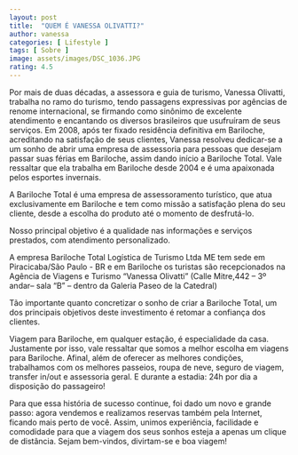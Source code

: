 ```yaml
---
layout: post
title:  "QUEM É VANESSA OLIVATTI?"
author: vanessa
categories: [ Lifestyle ]
tags: [ Sobre ]
image: assets/images/DSC_1036.JPG
rating: 4.5
---
```


Por mais de duas décadas, a assessora e guia de turismo, Vanessa Olivatti, trabalha no ramo do turismo, tendo passagens expressivas por agências de renome internacional, se firmando como sinônimo de excelente atendimento e encantando os diversos brasileiros que usufruíram de seus serviços. Em 2008, após ter fixado residência definitiva em Bariloche, acreditando na satisfação de seus clientes, Vanessa resolveu dedicar-se a um sonho de abrir uma empresa de assessoria para pessoas que desejam passar suas férias em Bariloche, assim dando início a Bariloche Total. Vale ressaltar que ela trabalha em Bariloche desde 2004 e é uma apaixonada pelos esportes invernais.

<!-- ![image](../assets/images/vanessa01.jpg){: .align-center} 
> Vanessa Olivatti -->

A Bariloche Total é uma empresa de assessoramento turístico, que atua exclusivamente em Bariloche e tem como missão a satisfação plena do seu cliente, desde a escolha do produto até o momento de desfrutá-lo.

Nosso principal objetivo é a qualidade nas informações e serviços prestados, com atendimento personalizado. 

A empresa Bariloche Total Logística de Turismo Ltda ME tem sede em Piracicaba/São Paulo - BR e em Bariloche os turistas são recepcionados na Agência de Viagens e Turismo “Vanessa Olivatti” (Calle Mitre,442 – 3º andar– sala “B” – dentro da Galeria Paseo de la Catedral)

Tão importante quanto concretizar o sonho de criar a Bariloche Total, um dos principais objetivos deste investimento é retomar a confiança dos clientes. 

Viagem para Bariloche, em qualquer estação, é especialidade da casa. Justamente por isso, vale ressaltar que somos a melhor escolha em viagens para Bariloche. Afinal, além de oferecer as melhores condições, trabalhamos com os melhores passeios, roupa de neve, seguro de viagem, transfer in/out e assessoria geral. E durante a estadia: 24h por dia a disposição do passageiro! 

Para que essa história de sucesso continue, foi dado um novo e grande passo: agora vendemos e realizamos reservas também pela Internet, ficando mais perto de você. Assim, unimos experiência, facilidade e comodidade para que a viagem dos seus sonhos esteja a apenas um clique de distância. 
Sejam bem-vindos, divirtam-se e boa viagem!


